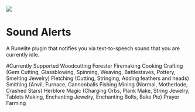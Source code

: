 ![](https://runelite.net/img/logo.png)
# Sound Alerts
A Runelite plugin that notifies you via text-to-speech sound that you are currently idle.

#Currently Supported
Woodcutting
Forester Firemaking
Cooking
Crafting (Gem Cutting, Glassblowing, Spinning, Weaving, Battlestaves, Pottery, Smelting Jewelry)
Fletching (Cutting, Stringing, Adding feathers and heads)
Smithing (Anvil, Furnace, Cannonballs
Fishing 
Mining (Normal, Motherlode, Crashed Stars)
Herblore
Magic (Charging Orbs, Plank Make, String Jewelry, Tablets Making, Enchanting Jewelry, Enchanting Bolts, Bake Pie)
Prayer
Farming
